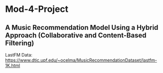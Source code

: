 # Mod-4-Project

## A Music Recommendation Model Using a Hybrid Approach (Collaborative and Content-Based Filtering)

LastFM Data: https://www.dtic.upf.edu/~ocelma/MusicRecommendationDataset/lastfm-1K.html
